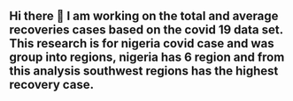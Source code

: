 ## Hi there 👋 I am working on the total and average recoveries cases based on the covid 19 data set. This research is for nigeria covid case and was group into regions, nigeria has 6 region and from this analysis southwest regions has the highest recovery case.


<!--
**Chisom-Ojiaku/Chisom-Ojiaku** is a ✨ _special_ ✨ repository because its `README.md` (this file) appears on your GitHub profile.

Here are some ideas to get you started:

- 🔭 I’m currently working on ...
- 🌱 I’m currently learning ...
- 👯 I’m looking to collaborate on ...
- 🤔 I’m looking for help with ...
- 💬 Ask me about ...
- 📫 How to reach me: ...
- 😄 Pronouns: ...
- ⚡ Fun fact: ...
-->
